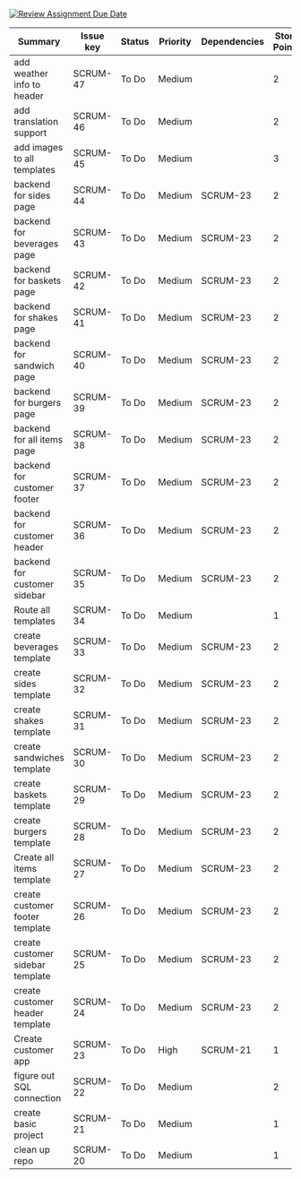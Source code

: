 [![Review Assignment Due Date](https://classroom.github.com/assets/deadline-readme-button-24ddc0f5d75046c5622901739e7c5dd533143b0c8e959d652212380cedb1ea36.svg)](https://classroom.github.com/a/ttC5_kKh)


| Summary                     | Issue key | Status | Priority | Dependencies | Story Points | Time Spent |
|-----------------------------|-----------|--------|----------|--------------|--------------|------------|
| add weather info to header  | SCRUM-47 | To Do  | Medium   |              | 2            | 0          |
| add translation support     | SCRUM-46 | To Do  | Medium   |              | 2            | 0          |
| add images to all templates | SCRUM-45 | To Do  | Medium   |              | 3            | 0          |
| backend for sides page      | SCRUM-44 | To Do  | Medium   | SCRUM-23     | 2            | 0          |
| backend for beverages page  | SCRUM-43 | To Do  | Medium   | SCRUM-23     | 2            | 0          |
| backend for baskets page    | SCRUM-42 | To Do  | Medium   | SCRUM-23     | 2            | 0          |
| backend for shakes page     | SCRUM-41 | To Do  | Medium   | SCRUM-23     | 2            | 0          |
| backend for sandwich page   | SCRUM-40 | To Do  | Medium   | SCRUM-23     | 2            | 0          |
| backend for burgers page    | SCRUM-39 | To Do  | Medium   | SCRUM-23     | 2            | 0          |
| backend for all items page  | SCRUM-38 | To Do  | Medium   | SCRUM-23     | 2            | 0          |
| backend for customer footer | SCRUM-37 | To Do  | Medium   | SCRUM-23     | 2            | 0          |
| backend for customer header | SCRUM-36 | To Do  | Medium   | SCRUM-23     | 2            | 0          |
| backend for customer sidebar| SCRUM-35 | To Do  | Medium   | SCRUM-23     | 2            | 0          |
| Route all templates         | SCRUM-34 | To Do  | Medium   |              | 1            | 0          |
| create beverages template   | SCRUM-33 | To Do  | Medium   | SCRUM-23     | 2            | 0          |
| create sides template       | SCRUM-32 | To Do  | Medium   | SCRUM-23     | 2            | 0          |
| create shakes template      | SCRUM-31 | To Do  | Medium   | SCRUM-23     | 2            | 0          |
| create sandwiches template  | SCRUM-30 | To Do  | Medium   | SCRUM-23     | 2            | 0          |
| create baskets template     | SCRUM-29 | To Do  | Medium   | SCRUM-23     | 2            | 0          |
| create burgers template     | SCRUM-28 | To Do  | Medium   | SCRUM-23     | 2            | 0          |
| Create all items template   | SCRUM-27 | To Do  | Medium   | SCRUM-23     | 2            | 0          |
| create customer footer template | SCRUM-26 | To Do  | Medium   | SCRUM-23 | 2            | 0          |
| create customer sidebar template | SCRUM-25 | To Do  | Medium | SCRUM-23 | 2          | 0          |
| create customer header template | SCRUM-24 | To Do  | Medium | SCRUM-23 | 2          | 0          |
| Create customer app         | SCRUM-23 | To Do  | High     | SCRUM-21     | 1            | 0          |
| figure out SQL connection   | SCRUM-22 | To Do  | Medium   |              | 2            | 0          |
| create basic project        | SCRUM-21 | To Do  | Medium   |              | 1            | 0          |
| clean up repo               | SCRUM-20 | To Do  | Medium   |              | 1            | 0          |
